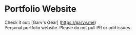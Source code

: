 # Portfolio Website
Check it out: [Garv's Gear] (https://garvv.me)  
Personal portfolio website. Please do not pull PR or add issues.